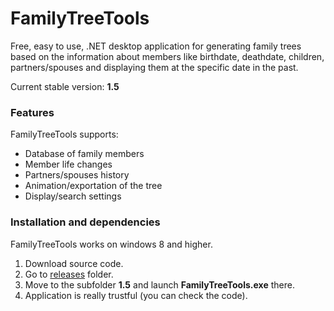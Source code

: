 # FamilyTreeTools
Free, easy to use, .NET desktop application for generating family trees based on the information about members like birthdate, deathdate, children, partners/spouses and displaying them at the specific date in the past.

Current stable version: **1.5**

### Features
FamilyTreeTools supports:
* Database of family members
* Member life changes
* Partners/spouses history
* Animation/exportation of the tree
* Display/search settings

### Installation and dependencies
FamilyTreeTools works on windows 8 and higher.
1) Download source code.
2) Go to [releases](https://github.com/oplaner4/FamilyTreeTools/tree/master/Releases/) folder.
3) Move to the subfolder **1.5** and launch **FamilyTreeTools.exe** there.
4) Application is really trustful (you can check the code).
